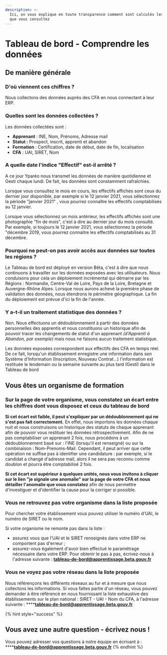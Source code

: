 ```yaml
---
description: >-
  Ici, on vous explique en toute transparence comment sont calculés les chiffres
  que vous consultez
---
```


# Tableau de bord - Comprendre les données

## De manière générale

### D'où viennent ces chiffres ?

Nous collectons des données auprès des CFA en nous connectant à leur ERP. 

### Quelles sont les données collectées ?

Les données collectées sont : 

* **Apprenant** : INE, Nom, Prénoms, Adresse mail
* **Statut :** Prospect, inscrit, apprenti et abandon 
* **Formation**  : Certification, date de début, date de fin, localisation
* **CFA** : UAI, SIRET, Nom

### A quelle date l'indice "Effectif" est-il arrêté ?

A ce jour Yparéo nous transmet les données de manière quotidienne et Gesti chaque lundi. De fait, les données sont constamment rafraîchies.

Lorsque vous consultez le mois en cours, les effectifs affichés sont ceux du dernier jour disponible, par exemple si le 12 janvier 2021, vous sélectionnez la période "janvier 2021" , vous pourrez connaître les effectifs comptabilisés au 12 janvier.

Lorsque vous sélectionnez un mois antérieur, les effectifs affichés sont une photographie "fin de mois", c'est à dire au dernier jour du mois consulté. Par exemple, si toujours le 12 janvier 2021, vous sélectionnez la période "décembre 2019, vous pourrez connaitre les effectifs comptabilisés au 31 décembre.

### Pourquoi ne peut-on pas avoir accès aux données sur toutes les régions ?

Le Tableau de bord est déployé en version Bêta, c'est à dire que nous continuons à travailler sur les données exposées avec les utilisateurs. Nous conduisons pour cela un déploiement incrémental qui démarre par les Régions : Normandie, Centre-Val de Loire, Pays de la Loire, Bretagne et Auvergne-Rhône Alpes. Lorsque nous aurons achevé la première phase de validation des données, nous étendrons le périmètre géographique. La fin du déploiement est prévue d'ici la fin de l'année.

### Y a-t-il un traitement statistique des données ?

Non. Nous effectuons un dédoublonnement à partir des données personnelles des apprentis et nous constituons un historique afin de pouvoir tracer les changements de statut d'un apprenant _\(d'Apprenti à Abandon, par exemple\)_ mais nous ne faisons aucun traitement statistique. 

Les données exposées correspondent aux effectifs des CFA en temps réel. De ce fait, lorsqu'un établissement enregistre une information dans son Système d'Information \(Inscription, Nouveau Contrat...\) l'information est restituée le lendemain ou la semaine suivante au plus tard \(Gesti\) dans le Tableau de bord

## Vous êtes un organisme de formation 

### Sur la page de votre organisme, vous constatez un écart entre les chiffres dont vous disposez et ceux du tableau de bord

**Si cet écart est faible, il peut s'expliquer par un dédoublonnement qui ne s'est pas fait correctement.** En effet, nous importons les données chaque nuit et nous construisons un historique des statuts de chaque apprenant afin de pouvoir vous restituer les données rétrospectivement. Afin de ne pas comptabiliser un apprenant 2 fois, nous procédons à un dédoublonnement basé sur : l'INE \(lorsqu'il est renseigné\) ou sur la combinaison : Nom-Prenoms-Mail. Cependant, il peut arriver que cette opération ne suffise pas à identifier une candidature  : par exemple, si le candidat a changé d'adresse mail, alors il ne sera pas reconnu comme doublon et pourra être comptabilisé 2 fois. 

**Si cet écart est supérieur à quelques unités, nous vous invitons à cliquer sur le lien "je signale une anomalie" sur la page de votre CFA et nous détailler l'anomalie que vous constatez** afin de nous permettre d'investiguer et d'identifier la cause pour la corriger si possible.

### Vous ne retrouvez pas votre organisme dans la liste proposée

Pour chercher votre établissement vous pouvez utiliser le numéro d'UAI, le numéro de SIRET ou le nom.

Si votre organisme ne remonte pas dans la liste :

* assurez vous que l'UAI et le SIRET renseignés dans votre ERP ne comportent pas d'erreur ;
* assurez-vous également d'avoir bien effectué le paramétrage nécessaire dans votre ERP. Pour obtenir le pas à pas, écrivez-nous à l'adresse suivante : [**tableau-de-bord@apprentissage.beta.gouv.fr**](mailto:tableau-de-bord@apprentissage.beta.gouv.fr)

### Vous ne voyez pas votre réseau dans la liste proposée

Nous référençons les différents réseaux au fur et à mesure que nous collectons les informations. Si vous faîtes partie d'un réseau, vous pouvez demander à être référencé en nous fournissant la liste exhaustive des établissements sur le plan national : SIRET - UAI - Nom du CFA, à l'adresse suivante :  ****[**tableau-de-bord@apprentissage.beta.gouv.fr**](mailto:tableau-de-bord@apprentissage.beta.gouv.fr)



{% hint style="success" %}
## Vous avez une autre question - écrivez nous !

Vous pouvez adresser vos questions à notre équipe en écrivant à :  ****[**tableau-de-bord@apprentissage.beta.gouv.fr**](mailto:tableau-de-bord@apprentissage.beta.gouv.fr)
{% endhint %}





